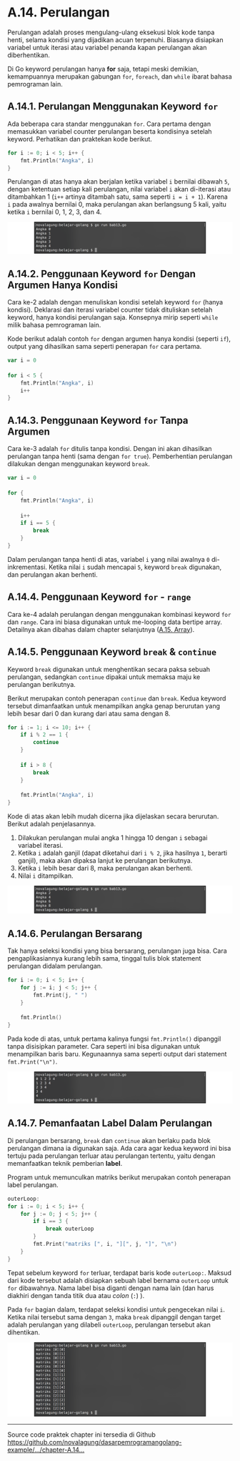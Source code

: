 # A.14. Perulangan

Perulangan adalah proses mengulang-ulang eksekusi blok kode tanpa henti, selama kondisi yang dijadikan acuan terpenuhi. Biasanya disiapkan variabel untuk iterasi atau variabel penanda kapan perulangan akan diberhentikan.

Di Go keyword perulangan hanya **for** saja, tetapi meski demikian, kemampuannya merupakan gabungan `for`, `foreach`, dan `while` ibarat bahasa pemrograman lain.

## A.14.1. Perulangan Menggunakan Keyword `for`

Ada beberapa cara standar menggunakan `for`. Cara pertama dengan memasukkan variabel counter perulangan beserta kondisinya setelah keyword. Perhatikan dan praktekan kode berikut.

```go
for i := 0; i < 5; i++ {
    fmt.Println("Angka", i)
}
```

Perulangan di atas hanya akan berjalan ketika variabel `i` bernilai dibawah `5`, dengan ketentuan setiap kali perulangan, nilai variabel `i` akan di-iterasi atau ditambahkan 1 (`i++` artinya ditambah satu, sama seperti `i = i + 1`). Karena `i` pada awalnya bernilai 0, maka perulangan akan berlangsung 5 kali, yaitu ketika `i` bernilai 0, 1, 2, 3, dan 4.

![Penggunaan `for`](images/A_perulangan_1_for.png)

## A.14.2. Penggunaan Keyword `for` Dengan Argumen Hanya Kondisi

Cara ke-2 adalah dengan menuliskan kondisi setelah keyword `for` (hanya kondisi). Deklarasi dan iterasi variabel counter tidak dituliskan setelah keyword, hanya kondisi perulangan saja. Konsepnya mirip seperti `while` milik bahasa pemrograman lain.

Kode berikut adalah contoh `for` dengan argumen hanya kondisi (seperti `if`), output yang dihasilkan sama seperti penerapan `for` cara pertama.

```go
var i = 0

for i < 5 {
    fmt.Println("Angka", i)
    i++
}
```

## A.14.3. Penggunaan Keyword `for` Tanpa Argumen

Cara ke-3 adalah `for` ditulis tanpa kondisi. Dengan ini akan dihasilkan perulangan tanpa henti (sama dengan `for true`). Pemberhentian perulangan dilakukan dengan menggunakan keyword `break`.

```go
var i = 0

for {
    fmt.Println("Angka", i)

    i++
    if i == 5 {
        break
    }
}
```

Dalam perulangan tanpa henti di atas, variabel `i` yang nilai awalnya `0` di-inkrementasi. Ketika nilai `i` sudah mencapai `5`, keyword `break` digunakan, dan perulangan akan berhenti.

## A.14.4. Penggunaan Keyword `for` - `range`

Cara ke-4 adalah perulangan dengan menggunakan kombinasi keyword `for` dan `range`. Cara ini biasa digunakan untuk me-looping data bertipe array. Detailnya akan dibahas dalam chapter selanjutnya ([A.15. Array](/A-array.html)).

## A.14.5. Penggunaan Keyword `break` & `continue`

Keyword `break` digunakan untuk menghentikan secara paksa sebuah perulangan, sedangkan `continue` dipakai untuk memaksa maju ke perulangan berikutnya.

Berikut merupakan contoh penerapan `continue` dan `break`. Kedua keyword tersebut dimanfaatkan untuk menampilkan angka genap berurutan yang lebih besar dari 0 dan kurang dari atau sama dengan 8.

```go
for i := 1; i <= 10; i++ {
    if i % 2 == 1 {
        continue
    }

    if i > 8 {
        break
    }

    fmt.Println("Angka", i)
}
```

Kode di atas akan lebih mudah dicerna jika dijelaskan secara berurutan. Berikut adalah penjelasannya.

 1. Dilakukan perulangan mulai angka 1 hingga 10 dengan `i` sebagai variabel iterasi.
 2. Ketika `i` adalah ganjil (dapat diketahui dari `i % 2`, jika hasilnya `1`, berarti ganjil), maka akan dipaksa lanjut ke perulangan berikutnya.
 3. Ketika `i` lebih besar dari 8, maka perulangan akan berhenti.
 4. Nilai `i` ditampilkan.

![Penerapan keyword `for`, `break`, dan `continue`](images/A_perulangan_2_for_break_continue.png)

## A.14.6. Perulangan Bersarang

Tak hanya seleksi kondisi yang bisa bersarang, perulangan juga bisa. Cara pengaplikasiannya kurang lebih sama, tinggal tulis blok statement perulangan didalam perulangan.

```go
for i := 0; i < 5; i++ {
    for j := i; j < 5; j++ {
        fmt.Print(j, " ")
    }

    fmt.Println()
}
```

Pada kode di atas, untuk pertama kalinya fungsi `fmt.Println()` dipanggil tanpa disisipkan parameter. Cara seperti ini bisa digunakan untuk menampilkan baris baru. Kegunaannya sama seperti output dari statement `fmt.Print("\n")`.

![Perulangan bersarang](images/A_perulangan_3_nested_for.png)

## A.14.7. Pemanfaatan Label Dalam Perulangan

Di perulangan bersarang, `break` dan `continue` akan berlaku pada blok perulangan dimana ia digunakan saja. Ada cara agar kedua keyword ini bisa tertuju pada perulangan terluar atau perulangan tertentu, yaitu dengan memanfaatkan teknik pemberian **label**.

Program untuk memunculkan matriks berikut merupakan contoh penerapan label perulangan.

```go
outerLoop:
for i := 0; i < 5; i++ {
    for j := 0; j < 5; j++ {
        if i == 3 {
            break outerLoop
        }
        fmt.Print("matriks [", i, "][", j, "]", "\n")
    }
}
```

Tepat sebelum keyword `for` terluar, terdapat baris kode `outerLoop:`. Maksud dari kode tersebut adalah disiapkan sebuah label bernama `outerLoop` untuk `for` dibawahnya. Nama label bisa diganti dengan nama lain (dan harus diakhiri dengan tanda titik dua atau *colon* (`:`) ).

Pada `for` bagian dalam, terdapat seleksi kondisi untuk pengecekan nilai `i`. Ketika nilai tersebut sama dengan `3`, maka `break` dipanggil dengan target adalah perulangan yang dilabeli `outerLoop`, perulangan tersebut akan dihentikan.

![Penerapan label dalam perulangan](images/A_perulangan_4_for_label.png)

---

<div class="source-code-link">
    <div class="source-code-link-message">Source code praktek chapter ini tersedia di Github</div>
    <a href="https://github.com/novalagung/dasarpemrogramangolang-example/tree/master/chapter-A.14-perulangan">https://github.com/novalagung/dasarpemrogramangolang-example/.../chapter-A.14...</a>
</div>
